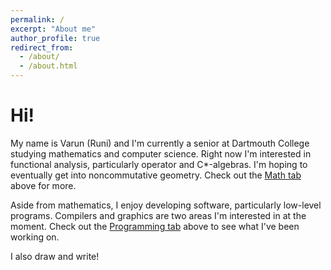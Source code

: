 ```yaml
---
permalink: /
excerpt: "About me"
author_profile: true
redirect_from: 
  - /about/
  - /about.html
---
```



# Hi!

My name is Varun (Runi) and I'm currently a senior at Dartmouth College studying mathematics and computer science. Right now I'm interested in functional analysis, particularly operator and C*-algebras. I'm hoping to eventually get into noncommutative geometry. Check out the [Math tab](/math) above for more.

Aside from mathematics, I enjoy developing software, particularly low-level programs. Compilers and graphics are two areas I'm interested in at the moment. Check out the [Programming tab](/programming) above to see what I've been working on.

I also draw and write!
